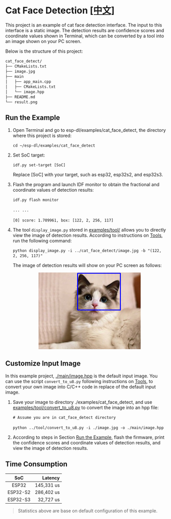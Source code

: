 # Cat Face Detection [[中文]](./README_cn.md)

This project is an example of cat face detection interface. The input to this interface is a static image. The detection results are confidence scores and coordinate values shown in Terminal, which can be converted by a tool into an image shown on your PC screen.

Below is the structure of this project:

```shell
cat_face_detect/
├── CMakeLists.txt
├── image.jpg
├── main
│   ├── app_main.cpp
│   ├── CMakeLists.txt
│   └── image.hpp
├── README.md
└── result.png
```



## Run the Example

1. Open Terminal and go to esp-dl/examples/cat_face_detect, the directory where this project is stored:

    ```shell
    cd ~/esp-dl/examples/cat_face_detect
    ```

2. Set SoC target:

    ```shell
    idf.py set-target [SoC]
    ```
    Replace [SoC] with your target, such as esp32, esp32s2, and esp32s3.

3. Flash the program and launch IDF monitor to obtain the fractional and coordinate values of detection results:

   ```shell
   idf.py flash monitor
   
   ... ...
   
   [0] score: 1.709961, box: [122, 2, 256, 117]
   ```

4. The tool `display_image.py` stored in [examples/tool/](../tool/) allows you to directly view the image of detection results. According to instructions on [Tools](../tool/README.md), run the following command:

   ```shell
   python display_image.py -i ../cat_face_detect/image.jpg -b "(122, 2, 256, 117)"
   ```
   The image of detection results will show on your PC screen as follows:
   
   <p align="center">
    <img width="%" src="./result.png"> 
   </p>


## Customize Input Image

In this example project, [./main/image.hpp](./main/image.hpp) is the default input image. You can use the script `convert_to_u8.py` following instructions on [Tools](../tool/README.md), to convert your own image into C/C++ code in replace of the default input image.

1. Save your image to directory ./examples/cat_face_detect, and use [examples/tool/convert_to_u8.py](../tool/convert_to_u8.py) to convert the image into an hpp file:

   ```shell
   # Assume you are in cat_face_detect directory

   python ../tool/convert_to_u8.py -i ./image.jpg -o ./main/image.hpp
   ```

2. According to steps in Section [Run the Example](#run-the-example), flash the firmware, print the confidence scores and coordinate values of detection results, and view the image of detection results.



## Time Consumption

|   SoC    |    Latency |
| :------: | ---------: |
|  ESP32   | 145,331 us |
| ESP32-S2 | 286,402 us |
| ESP32-S3 |  32,727 us |

> Statistics above are base on default configuration of this example.

